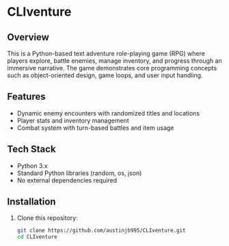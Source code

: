 # CLIventure

## Overview

This is a Python-based text adventure role-playing game (RPG) where players explore, battle enemies, manage inventory, and progress through an immersive narrative. The game demonstrates core programming concepts such as object-oriented design, game loops, and user input handling.

## Features

- Dynamic enemy encounters with randomized titles and locations
- Player stats and inventory management
- Combat system with turn-based battles and item usage

## Tech Stack

- Python 3.x
- Standard Python libraries (random, os, json)
- No external dependencies required

## Installation

1. Clone this repository:

   ```bash
   git clone https://github.com/austinjb995/CLIventure.git
   cd CLIventure

